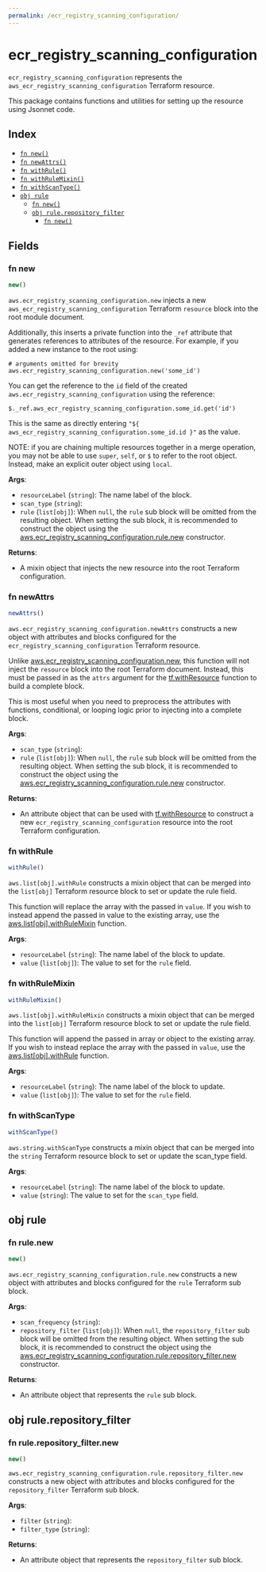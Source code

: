 ```yaml
---
permalink: /ecr_registry_scanning_configuration/
---
```


# ecr_registry_scanning_configuration

`ecr_registry_scanning_configuration` represents the `aws_ecr_registry_scanning_configuration` Terraform resource.



This package contains functions and utilities for setting up the resource using Jsonnet code.


## Index

* [`fn new()`](#fn-new)
* [`fn newAttrs()`](#fn-newattrs)
* [`fn withRule()`](#fn-withrule)
* [`fn withRuleMixin()`](#fn-withrulemixin)
* [`fn withScanType()`](#fn-withscantype)
* [`obj rule`](#obj-rule)
  * [`fn new()`](#fn-rulenew)
  * [`obj rule.repository_filter`](#obj-rulerepository_filter)
    * [`fn new()`](#fn-rulerepository_filternew)

## Fields

### fn new

```ts
new()
```


`aws.ecr_registry_scanning_configuration.new` injects a new `aws_ecr_registry_scanning_configuration` Terraform `resource`
block into the root module document.

Additionally, this inserts a private function into the `_ref` attribute that generates references to attributes of the
resource. For example, if you added a new instance to the root using:

    # arguments omitted for brevity
    aws.ecr_registry_scanning_configuration.new('some_id')

You can get the reference to the `id` field of the created `aws.ecr_registry_scanning_configuration` using the reference:

    $._ref.aws_ecr_registry_scanning_configuration.some_id.get('id')

This is the same as directly entering `"${ aws_ecr_registry_scanning_configuration.some_id.id }"` as the value.

NOTE: if you are chaining multiple resources together in a merge operation, you may not be able to use `super`, `self`,
or `$` to refer to the root object. Instead, make an explicit outer object using `local`.

**Args**:
  - `resourceLabel` (`string`): The name label of the block.
  - `scan_type` (`string`): 
  - `rule` (`list[obj]`):  When `null`, the `rule` sub block will be omitted from the resulting object. When setting the sub block, it is recommended to construct the object using the [aws.ecr_registry_scanning_configuration.rule.new](#fn-rulenew) constructor.

**Returns**:
- A mixin object that injects the new resource into the root Terraform configuration.


### fn newAttrs

```ts
newAttrs()
```


`aws.ecr_registry_scanning_configuration.newAttrs` constructs a new object with attributes and blocks configured for the `ecr_registry_scanning_configuration`
Terraform resource.

Unlike [aws.ecr_registry_scanning_configuration.new](#fn-new), this function will not inject the `resource`
block into the root Terraform document. Instead, this must be passed in as the `attrs` argument for the
[tf.withResource](https://github.com/tf-libsonnet/core/tree/main/docs#fn-withresource) function to build a complete block.

This is most useful when you need to preprocess the attributes with functions, conditional, or looping logic prior to
injecting into a complete block.

**Args**:
  - `scan_type` (`string`): 
  - `rule` (`list[obj]`):  When `null`, the `rule` sub block will be omitted from the resulting object. When setting the sub block, it is recommended to construct the object using the [aws.ecr_registry_scanning_configuration.rule.new](#fn-rulenew) constructor.

**Returns**:
  - An attribute object that can be used with [tf.withResource](https://github.com/tf-libsonnet/core/tree/main/docs#fn-withresource) to construct a new `ecr_registry_scanning_configuration` resource into the root Terraform configuration.


### fn withRule

```ts
withRule()
```

`aws.list[obj].withRule` constructs a mixin object that can be merged into the `list[obj]`
Terraform resource block to set or update the rule field.

This function will replace the array with the passed in `value`. If you wish to instead append the
passed in value to the existing array, use the [aws.list[obj].withRuleMixin](TODO) function.


**Args**:
  - `resourceLabel` (`string`): The name label of the block to update.
  - `value` (`list[obj]`): The value to set for the `rule` field.


### fn withRuleMixin

```ts
withRuleMixin()
```

`aws.list[obj].withRuleMixin` constructs a mixin object that can be merged into the `list[obj]`
Terraform resource block to set or update the rule field.

This function will append the passed in array or object to the existing array. If you wish
to instead replace the array with the passed in `value`, use the [aws.list[obj].withRule](TODO)
function.


**Args**:
  - `resourceLabel` (`string`): The name label of the block to update.
  - `value` (`list[obj]`): The value to set for the `rule` field.


### fn withScanType

```ts
withScanType()
```

`aws.string.withScanType` constructs a mixin object that can be merged into the `string`
Terraform resource block to set or update the scan_type field.



**Args**:
  - `resourceLabel` (`string`): The name label of the block to update.
  - `value` (`string`): The value to set for the `scan_type` field.


## obj rule



### fn rule.new

```ts
new()
```


`aws.ecr_registry_scanning_configuration.rule.new` constructs a new object with attributes and blocks configured for the `rule`
Terraform sub block.



**Args**:
  - `scan_frequency` (`string`): 
  - `repository_filter` (`list[obj]`):  When `null`, the `repository_filter` sub block will be omitted from the resulting object. When setting the sub block, it is recommended to construct the object using the [aws.ecr_registry_scanning_configuration.rule.repository_filter.new](#fn-rulerepository_filternew) constructor.

**Returns**:
  - An attribute object that represents the `rule` sub block.


## obj rule.repository_filter



### fn rule.repository_filter.new

```ts
new()
```


`aws.ecr_registry_scanning_configuration.rule.repository_filter.new` constructs a new object with attributes and blocks configured for the `repository_filter`
Terraform sub block.



**Args**:
  - `filter` (`string`): 
  - `filter_type` (`string`): 

**Returns**:
  - An attribute object that represents the `repository_filter` sub block.
